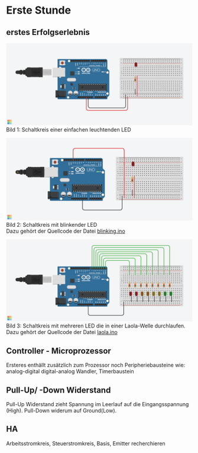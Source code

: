# Erste Stunde

## erstes Erfolgserlebnis

![Image of a curcuit containing a arduino and a breadboard. A black cable connects the Ground Port of the Arduino through a resistor with a red LED. A red cable connects the 5 Volt Port of the Arduino with the other side of the LED](pngs/shining_LED.png)
Bild 1: Schaltkreis einer einfachen leuchtenden LED

![Image of a curcuit containing a arduino and a breadboard. It is similar to the last picture except the Red Cable now arises from the Digital Port 13 of the Arduino](pngs/blinking_LED.png)
Bild 2: Schaltkreis mit blinkender LED  
Dazu gehört der Quellcode der Datei [blinking.ino](src/blinking/blinking.ino)

![Image of a curcuit containing a arduino and a breadboard. The 8  digital Ports 0 to 7 of the Arduino are each connected to a LED through a resistor. The other side of the LEDs is connected to the Ground Port of the Arduino.](pngs/multiple_LED.png)
Bild 3: Schaltkreis mit mehreren LED die in einer Laola-Welle durchlaufen.  
Dazu gehört der Quellcode der Datei [laola.ino](src/laola/laola.ino)

## Controller - Microprozessor

Ersteres enthällt zusätzlich zum Prozessor noch Peripheriebausteine wie:  
analog-digital digital-analog Wandler, Timerbaustein

## Pull-Up/ -Down Widerstand

Pull-Up Widerstand zieht Spannung im Leerlauf auf die Eingangsspannung (High). Pull-Down widerum auf Ground(Low).

## HA

Arbeitsstromkreis, Steuerstromkreis, Basis, Emitter recherchieren
